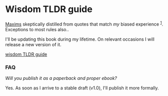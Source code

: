 # Wisdom TLDR guide

[Maxims](https://en.wikipedia.org/wiki/Maxim_(philosophy)) skeptically distilled from quotes that match *my* biased experience <sup id="refnote1">[1](#footnote1)</sup>.<br>
Exceptions to most rules also..

I'll be updating this book during my lifetime. On relevant occasions I will release a new version of it.

[wisdom TLDR guide](wisdom-TLDR-guide.md)

### FAQ

*Will you publish it as a paperback and proper ebook?*

Yes. As soon as I arrive to a stable draft (v1.0), I'll publish it more formally.